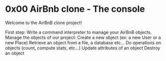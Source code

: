# 0x00 AirBnb clone - The console

Welcome to the AirBnB clone project!

First step: Write a command interpreter to manage your AirBnB objects.
    Manage the objects of our project:
        Create a new object (ex: a new User or a new Place)
        Retrieve an object from a file, a database etc…
        Do operations on objects (count, compute stats, etc…)
        Update attributes of an object
        Destroy an object

